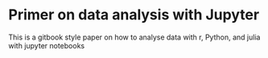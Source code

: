 # Primer on data analysis with Jupyter
This is a gitbook style paper on how to analyse data with r, Python, and julia with jupyter notebooks
